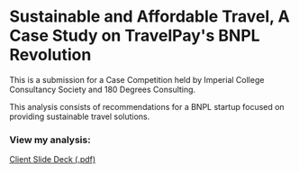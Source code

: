 # Sustainable and Affordable Travel, A Case Study on TravelPay's BNPL Revolution

This is a submission for a Case Competition held by Imperial College Consultancy Society and 180 Degrees Consulting.

This analysis consists of recommendations for a BNPL startup focused on providing sustainable travel solutions.

### View my analysis:  
[Client Slide Deck (.pdf)](https://github.com/martina-torce/data-analytics/blob/main/Preventing%20Turnover%20of%20High-Performing%20Employees/Client%20Slide%20Deck.pdf)  

